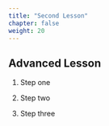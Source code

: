 ```yaml
---
title: "Second Lesson"
chapter: false
weight: 20
---
```


## Advanced Lesson

1. Step one

2. Step two

3. Step three
